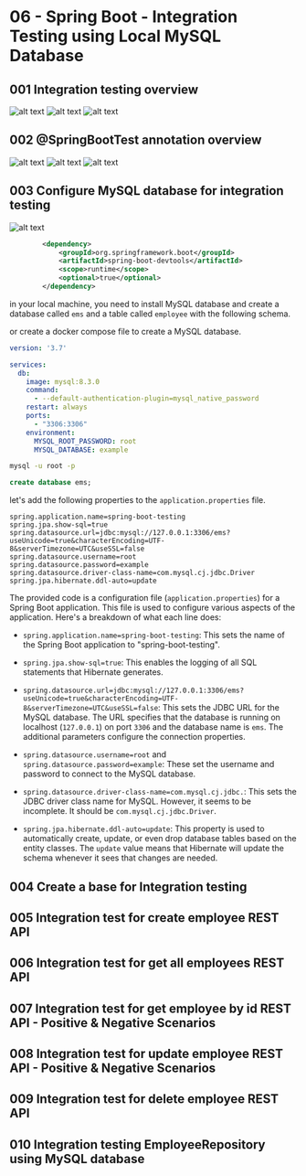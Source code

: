 # 06 - Spring Boot - Integration Testing using Local MySQL Database

## 001 Integration testing overview

![alt text](image.png)
![alt text](image-1.png)
![alt text](image-2.png)

## 002 @SpringBootTest annotation overview

![alt text](image-3.png)
![alt text](image-4.png)
![alt text](image-5.png)

## 003 Configure MySQL database for integration testing

![alt text](image-6.png)

```xml
        <dependency>
            <groupId>org.springframework.boot</groupId>
            <artifactId>spring-boot-devtools</artifactId>
            <scope>runtime</scope>
            <optional>true</optional>
        </dependency>
```

in your local machine, you need to install MySQL database and create a database called `ems` and a table called `employee` with the following schema.

or create a docker compose file to create a MySQL database.

```yaml
version: '3.7'

services:
  db:
    image: mysql:8.3.0
    command:
      - --default-authentication-plugin=mysql_native_password
    restart: always
    ports:
      - "3306:3306"
    environment:
      MYSQL_ROOT_PASSWORD: root
      MYSQL_DATABASE: example
```

```bash
mysql -u root -p
```

```sql
create database ems;
```

let's add the following properties to the `application.properties` file.

```properties
spring.application.name=spring-boot-testing
spring.jpa.show-sql=true
spring.datasource.url=jdbc:mysql://127.0.0.1:3306/ems?useUnicode=true&characterEncoding=UTF-8&serverTimezone=UTC&useSSL=false
spring.datasource.username=root
spring.datasource.password=example
spring.datasource.driver-class-name=com.mysql.cj.jdbc.Driver
spring.jpa.hibernate.ddl-auto=update
```

The provided code is a configuration file (`application.properties`) for a Spring Boot application. This file is used to configure various aspects of the application. Here's a breakdown of what each line does:

- `spring.application.name=spring-boot-testing`: This sets the name of the Spring Boot application to "spring-boot-testing".

- `spring.jpa.show-sql=true`: This enables the logging of all SQL statements that Hibernate generates.

- `spring.datasource.url=jdbc:mysql://127.0.0.1:3306/ems?useUnicode=true&characterEncoding=UTF-8&serverTimezone=UTC&useSSL=false`: This sets the JDBC URL for the MySQL database. The URL specifies that the database is running on localhost (`127.0.0.1`) on port `3306` and the database name is `ems`. The additional parameters configure the connection properties.

- `spring.datasource.username=root` and `spring.datasource.password=example`: These set the username and password to connect to the MySQL database.

- `spring.datasource.driver-class-name=com.mysql.cj.jdbc.`: This sets the JDBC driver class name for MySQL. However, it seems to be incomplete. It should be `com.mysql.cj.jdbc.Driver`.

- `spring.jpa.hibernate.ddl-auto=update`: This property is used to automatically create, update, or even drop database tables based on the entity classes. The `update` value means that Hibernate will update the schema whenever it sees that changes are needed.



## 004 Create a base for Integration testing

## 005 Integration test for create employee REST API

## 006 Integration test for get all employees REST API

## 007 Integration test for get employee by id REST API - Positive & Negative Scenarios

## 008 Integration test for update employee REST API - Positive & Negative Scenarios

## 009 Integration test for delete employee REST API

## 010 Integration testing EmployeeRepository using MySQL database
